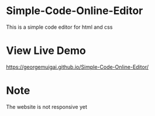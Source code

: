 # Simple-Code-Online-Editor

This is a simple code editor for html and css

# View Live Demo
https://georgemuigai.github.io/Simple-Code-Online-Editor/

# Note
The website is not responsive yet
